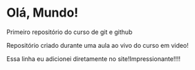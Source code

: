 # Olá, Mundo!
 Primeiro repositório do curso de git e github

 Repositório criado durante uma aula ao vivo do curso em video!
 
 Essa linha eu adicionei diretamente no site!Impressionante!!!!

